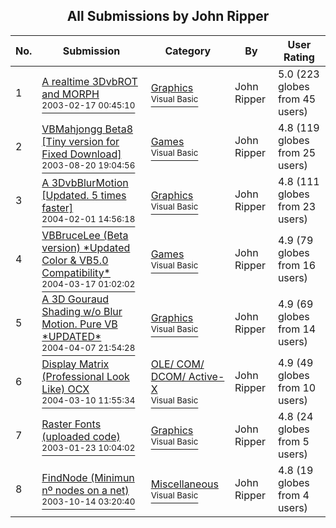 ﻿<div align="center">

## All Submissions by John Ripper

</div>

No.  | Submission | Category | By   | User Rating
---- | ---------- | -------- | ---- | -----------
1 | [A realtime 3DvbROT and MORPH<br /><sup>2003-02-17 00:45:10</sup>](https://github.com/Planet-Source-Code/john-ripper-a-realtime-3dvbrot-and-morph__1-43292) | [Graphics<br /><sup>Visual Basic</sup>](../ByCategory/graphics__1-46.md) | John Ripper | 5.0 (223 globes from 45 users)
2 | [VBMahjongg Beta8 \[Tiny version for Fixed Download\]<br /><sup>2003-08-20 19:04:56</sup>](https://github.com/Planet-Source-Code/john-ripper-vbmahjongg-beta8-tiny-version-for-fixed-download__1-47871) | [Games<br /><sup>Visual Basic</sup>](../ByCategory/games__1-38.md) | John Ripper | 4.8 (119 globes from 25 users)
3 | [A 3DvbBlurMotion \[Updated\. 5 times faster\]<br /><sup>2004-02-01 14:56:18</sup>](https://github.com/Planet-Source-Code/john-ripper-a-3dvbblurmotion-updated-5-times-faster__1-51406) | [Graphics<br /><sup>Visual Basic</sup>](../ByCategory/graphics__1-46.md) | John Ripper | 4.8 (111 globes from 23 users)
4 | [VBBruceLee \(Beta version\) \*Updated Color & VB5\.0 Compatibility\*<br /><sup>2004-03-17 01:02:02</sup>](https://github.com/Planet-Source-Code/john-ripper-vbbrucelee-beta-version-updated-color-vb5-0-compatibility__1-52401) | [Games<br /><sup>Visual Basic</sup>](../ByCategory/games__1-38.md) | John Ripper | 4.9 (79 globes from 16 users)
5 | [A 3D Gouraud Shading w/o Blur Motion\. Pure VB \*UPDATED\*<br /><sup>2004-04-07 21:54:28</sup>](https://github.com/Planet-Source-Code/john-ripper-a-3d-gouraud-shading-w-o-blur-motion-pure-vb-updated__1-52955) | [Graphics<br /><sup>Visual Basic</sup>](../ByCategory/graphics__1-46.md) | John Ripper | 4.9 (69 globes from 14 users)
6 | [Display Matrix \(Professional Look Like\) OCX<br /><sup>2004-03-10 11:55:34</sup>](https://github.com/Planet-Source-Code/john-ripper-display-matrix-professional-look-like-ocx__1-52288) | [OLE/ COM/ DCOM/ Active\-X<br /><sup>Visual Basic</sup>](../ByCategory/ole-com-dcom-active-x__1-29.md) | John Ripper | 4.9 (49 globes from 10 users)
7 | [Raster Fonts \(uploaded code\)<br /><sup>2003-01-23 10:04:02</sup>](https://github.com/Planet-Source-Code/john-ripper-raster-fonts-uploaded-code__1-42666) | [Graphics<br /><sup>Visual Basic</sup>](../ByCategory/graphics__1-46.md) | John Ripper | 4.8 (24 globes from 5 users)
8 | [FindNode \(Minimun nº nodes on a net\)<br /><sup>2003-10-14 03:20:40</sup>](https://github.com/Planet-Source-Code/john-ripper-findnode-minimun-n-nodes-on-a-net__1-52807) | [Miscellaneous<br /><sup>Visual Basic</sup>](../ByCategory/miscellaneous__1-1.md) | John Ripper | 4.8 (19 globes from 4 users)
